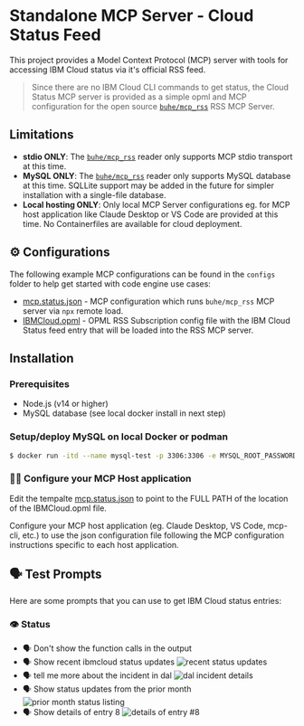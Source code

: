 # Standalone MCP Server - Cloud Status Feed

This project provides a Model Context Protocol (MCP) server with tools for accessing IBM Cloud status via it's official RSS feed.

>Since there are no IBM Cloud CLI commands to get status, the Cloud Status MCP server is provided as a simple opml and MCP configuration for the open source [`buhe/mcp_rss`](https://github.com/buhe/mcp_rss) RSS MCP Server.  

## Limitations

- **stdio ONLY**: The [`buhe/mcp_rss`](https://github.com/buhe/mcp_rss) reader only supports MCP stdio transport at this time.
- **MySQL ONLY**: The [`buhe/mcp_rss`](https://github.com/buhe/mcp_rss) reader only supports MySQL database at this time.  SQLLite support may be added in the future for simpler installation with a single-file database.
- **Local hosting ONLY**: Only local MCP Server configurations eg. for MCP host application like Claude Desktop or VS Code are provided at this time.  No Containerfiles are available for cloud deployment.

## ⚙️ Configurations

The following example MCP configurations can be found in the `configs` folder to help get started with code engine use cases:

- [mcp.status.json](https://github.com/IBM-Cloud/ibmcloud-mcp-server/blob/main/src/status/configs/mcp.status.json) - MCP configuration which runs `buhe/mcp_rss` MCP server via `npx` remote load.
- [IBMCloud.opml](https://github.com/IBM-Cloud/ibmcloud-mcp-server/blob/main/src/status/configs/IBMCloud.opml) - OPML RSS Subscription config file with the IBM Cloud Status feed entry that will be loaded into the RSS MCP server.

## Installation

### Prerequisites

- Node.js (v14 or higher)
- MySQL database (see local docker install in next step)

### Setup/deploy MySQL on local Docker or podman

```bash
$ docker run -itd --name mysql-test -p 3306:3306 -e MYSQL_ROOT_PASSWORD=123456 mysql
```

### 🏃🏼 Configure your MCP Host application

Edit the tempalte [mcp.status.json](https://github.com/IBM-Cloud/ibmcloud-mcp-server/blob/main/src/status/configs/mcp.status.json) to point to the FULL PATH of the location of the IBMCloud.opml file.

Configure your MCP host application (eg. Claude Desktop, VS Code, mcp-cli, etc.) to use the json configuration file following the MCP configuration instructions specific to each host application.

## 🗣️ Test Prompts

Here are some prompts that you can use to get IBM Cloud status entries:

### 👁️ Status

- 🗣️ Don't show the function calls in the output
- 🗣️ Show recent ibmcloud status updates
![recent status updates](images/status1.png)
- 🗣️ tell me more about the incident in dal
![dal incident details](images/status2.png)
- 🗣️ Show status updates from the prior month
![prior month status listing](images/status3.png)
- 🗣️ Show details of entry 8
![details of entry #8](images/status4.png)

